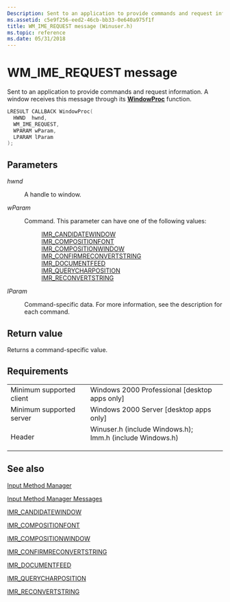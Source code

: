 ```yaml
---
Description: Sent to an application to provide commands and request information. A window receives this message through its WindowProc function.
ms.assetid: c5e9f256-eed2-46cb-bb33-0e640a975f1f
title: WM_IME_REQUEST message (Winuser.h)
ms.topic: reference
ms.date: 05/31/2018
---
```


# WM_IME_REQUEST message

Sent to an application to provide commands and request information. A window receives this message through its [**WindowProc**](https://msdn.microsoft.com/library/ms633573(v=VS.85).aspx) function.


```C++
LRESULT CALLBACK WindowProc(
  HWND  hwnd,       
  WM_IME_REQUEST,  
  WPARAM wParam,   
  LPARAM lParam    
);
```



## Parameters

<dl> <dt>

*hwnd* 
</dt> <dd>

A handle to window.

</dd> <dt>

*wParam* 
</dt> <dd>

Command. This parameter can have one of the following values:

<dl> 
<dd><a href="imr-candidatewindow.md">IMR_CANDIDATEWINDOW</a></dd> 
<dd><a href="imr-compositionfont.md">IMR_COMPOSITIONFONT</a></dd> 
<dd><a href="imr-compositionwindow.md">IMR_COMPOSITIONWINDOW</a></dd> 
<dd><a href="imr-confirmreconvertstring.md">IMR_CONFIRMRECONVERTSTRING</a></dd> 
<dd><a href="imr-documentfeed.md">IMR_DOCUMENTFEED</a></dd> 
<dd><a href="imr-querycharposition.md">IMR_QUERYCHARPOSITION</a></dd> 
<dd><a href="imr-reconvertstring.md">IMR_RECONVERTSTRING</a></dd> 
</dl> 
</dd> 
<dt>

*lParam* 
</dt> <dd>

Command-specific data. For more information, see the description for each command.

</dd> </dl>

## Return value

Returns a command-specific value.

## Requirements



|                                     |                                                                                                                                                                                           |
|-------------------------------------|-------------------------------------------------------------------------------------------------------------------------------------------------------------------------------------------|
| Minimum supported client<br/> | Windows 2000 Professional \[desktop apps only\]<br/>                                                                                                                                |
| Minimum supported server<br/> | Windows 2000 Server \[desktop apps only\]<br/>                                                                                                                                      |
| Header<br/>                   | <dl> <dt>Winuser.h (include Windows.h); </dt> <dt>Imm.h (include Windows.h)</dt> </dl> |



## See also

<dl> <dt>

[Input Method Manager](input-method-manager.md)
</dt> <dt>

[Input Method Manager Messages](input-method-manager-messages.md)
</dt> <dt>

[IMR_CANDIDATEWINDOW](imr-candidatewindow.md)
</dt> <dt>

[IMR_COMPOSITIONFONT](imr-compositionfont.md)
</dt> <dt>

[IMR_COMPOSITIONWINDOW](imr-compositionwindow.md)
</dt> <dt>

[IMR_CONFIRMRECONVERTSTRING](imr-confirmreconvertstring.md)
</dt> <dt>

[IMR_DOCUMENTFEED](imr-documentfeed.md)
</dt> <dt>

[IMR_QUERYCHARPOSITION](imr-querycharposition.md)
</dt> <dt>

[IMR_RECONVERTSTRING](imr-reconvertstring.md)
</dt> </dl>

 

 




